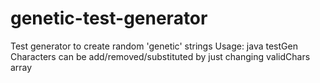 # genetic-test-generator
Test generator to create random 'genetic' strings
Usage: java testGen <length> <filename>
Characters can be add/removed/substituted by just changing validChars array
